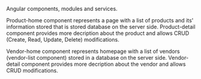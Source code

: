 Angular components, modules and services.

Product-home component represents a page with a list of products and its' information stored that is stored database on the server side. 
Product-detail component provides more decription about the product and allows CRUD (Create, Read, Update, Delete) modifications.

Vendor-home component represents homepage with a list of vendors (vendor-list component) stored in a database on the server side. Vendor-detail component provides more decription about the vendor and allows CRUD modifications.

